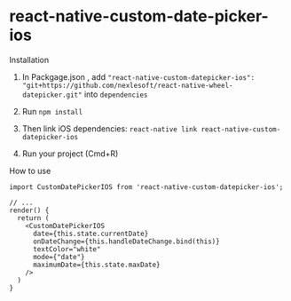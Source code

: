 # react-native-custom-date-picker-ios

Installation

1. In Packgage.json , add ```"react-native-custom-datepicker-ios": "git+https://github.com/nexlesoft/react-native-wheel-datepicker.git"``` into ```dependencies```

2. Run ```npm install```
3. Then link iOS dependencies:  ```react-native link react-native-custom-datepicker-ios```
4. Run your project (Cmd+R)

How to use

```
import CustomDatePickerIOS from 'react-native-custom-datepicker-ios';
```

```
// ...
render() {
  return (
    <CustomDatePickerIOS
      date={this.state.currentDate}
      onDateChange={this.handleDateChange.bind(this)}
      textColor="white"
      mode={"date"}
      maximumDate={this.state.maxDate}
    />
  )
}
```
